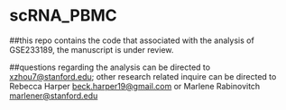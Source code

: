 # scRNA_PBMC

##this repo contains the code that associated with the analysis of GSE233189, the manuscript is under review. 

##questions regarding the analysis can be directed to xzhou7@stanford.edu; other research related inquire can be directed to Rebecca Harper <beck.harper19@gmail.com>  or Marlene Rabinovitch <marlener@stanford.edu>
